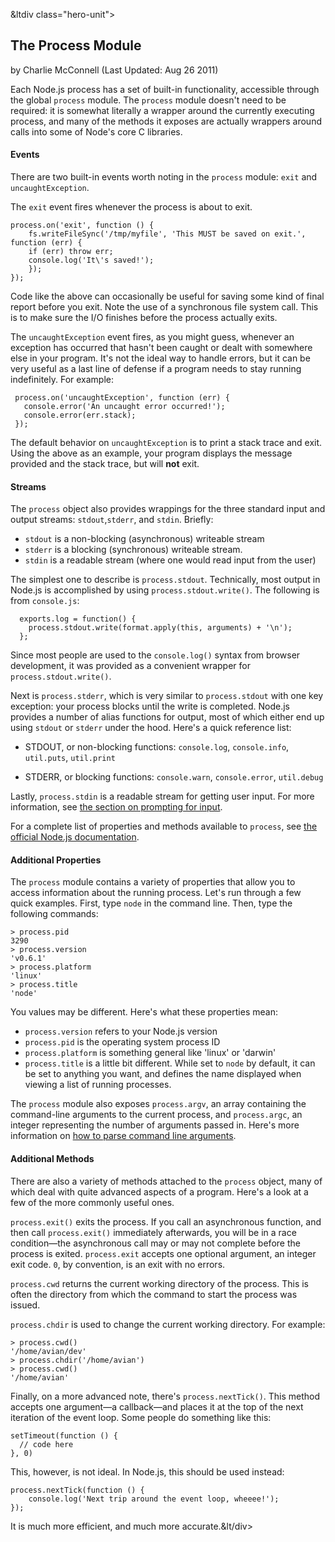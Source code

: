 

&ltdiv class="hero-unit">

<a class="hiddenLink" id="the-process-module"></a>

## The Process Module
<span class="cite">by Charlie McConnell (Last Updated: Aug 26 2011)</span>


Each Node.js process has a set of built-in functionality, accessible through the global `process` module.  The `process` module doesn't need to be required: it is somewhat literally a wrapper around the currently executing process, and many of the methods it exposes are actually wrappers around calls into some of Node's core C libraries.

#### Events

There are two built-in events worth noting in the `process` module: `exit` and `uncaughtException`.

The `exit` event fires whenever the process is about to exit.

    process.on('exit', function () {
        fs.writeFileSync('/tmp/myfile', 'This MUST be saved on exit.', function (err) {
        if (err) throw err;
        console.log('It\'s saved!');
        });
    });

Code like the above can occasionally be useful for saving some kind of final report before you exit.  Note the use of a synchronous file system call. This is to make sure the I/O finishes before the process actually exits.

The `uncaughtException` event fires, as you might guess, whenever an exception has occurred that hasn't been caught or dealt with somewhere else in your program. It's not the ideal way to handle errors, but it can be very useful as a last line of defense if a program needs to stay running indefinitely. For example:

     process.on('uncaughtException', function (err) {
       console.error('An uncaught error occurred!');
       console.error(err.stack);
     });

The default behavior on `uncaughtException` is to print a stack trace and exit. Using the above as an example, your program displays the message provided and the stack trace, but will **not** exit.

#### Streams

The `process` object also provides wrappings for the three standard input and output streams: `stdout`,`stderr`, and `stdin`. Briefly:

* `stdout` is a non-blocking (asynchronous) writeable stream
* `stderr` is a blocking (synchronous) writeable stream.
* `stdin` is a readable stream (where one would read input from the user)

The simplest one to describe is `process.stdout`.  Technically, most output in Node.js is accomplished by using `process.stdout.write()`.  The following is from `console.js`:

      exports.log = function() {
        process.stdout.write(format.apply(this, arguments) + '\n');
      };

Since most people are used to the `console.log()` syntax from browser development, it was provided as a convenient wrapper for `process.stdout.write()`.

Next is `process.stderr`, which is very similar to `process.stdout` with one key exception: your process blocks until the write is completed. Node.js provides a number of alias functions for output, most of which either end up using `stdout` or `stderr` under the hood.  Here's a quick reference list:

* STDOUT, or non-blocking functions: `console.log`, `console.info`, `util.puts`, `util.print`

* STDERR, or blocking functions: `console.warn`, `console.error`, `util.debug`

Lastly, `process.stdin` is a readable stream for getting user input. For more information, see [the section on prompting for input](#how-to-prompt-for-command-line-input).

For a complete list of properties and methods available to `process`, see [the official Node.js documentation](http://nodejs.org/docs/latest/api/process.html).

#### Additional Properties

The `process` module contains a variety of properties that allow you to access information about the running process.  Let's run through a few quick examples. First, type `node` in the command line. Then, type the following commands:

    > process.pid
    3290
    > process.version
    'v0.6.1'
    > process.platform
    'linux'
    > process.title
    'node'

You values may be different. Here's what these properties mean:

* `process.version` refers to your Node.js version
* `process.pid` is the operating system process ID
* `process.platform` is something general like 'linux' or 'darwin'
* `process.title` is a little bit different. While set to `node` by default, it can be set to anything you want, and defines the name displayed when viewing a list of running processes.

The `process` module also exposes `process.argv`, an array containing the command-line arguments to the current process, and `process.argc`, an integer representing the number of arguments passed in.  Here's more information on [how to parse command line arguments](#how-to-parse-command-line-arguments).

#### Additional Methods

There are also a variety of methods attached to the `process` object, many of which deal with quite advanced aspects of a program. Here's a look at a few of the more commonly useful ones.

`process.exit()` exits the process.  If you call an asynchronous function, and then call `process.exit()` immediately afterwards, you will be in a race condition&mdash;the asynchronous call may or may not complete before the process is exited.  `process.exit` accepts one optional argument, an integer exit code. `0`, by convention, is an exit with no errors.

`process.cwd` returns the current working directory of the process. This is often the directory from which the command to start the process was issued.

`process.chdir` is used to change the current working directory.  For example:

    > process.cwd()
    '/home/avian/dev'
    > process.chdir('/home/avian')
    > process.cwd()
    '/home/avian'

Finally, on a more advanced note, there's `process.nextTick()`. This method accepts one argument&mdash;a callback&mdash;and places it at the top of the next iteration of the event loop.  Some people do something like this:

    setTimeout(function () {
      // code here
    }, 0)

This, however, is not ideal.  In Node.js, this should be used instead:

    process.nextTick(function () {
        console.log('Next trip around the event loop, wheeee!');
    });

It is much more efficient, and much more accurate.&lt/div>
